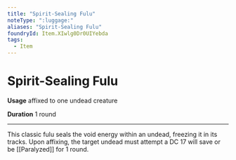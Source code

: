 ```yaml
---
title: "Spirit-Sealing Fulu"
noteType: ":luggage:"
aliases: "Spirit-Sealing Fulu"
foundryId: Item.XIwlg0Dr0UIYebda
tags:
  - Item
---
```


# Spirit-Sealing Fulu

**Usage** affixed to one undead creature

**Duration** 1 round

* * *

This classic fulu seals the void energy within an undead, freezing it in its tracks. Upon affixing, the target undead must attempt a DC 17 will save or be [[Paralyzed]] for 1 round.
